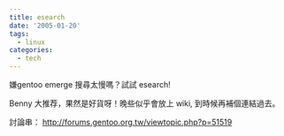 ```yaml
---
title: esearch
date: '2005-01-20'
tags:
  - linux
categories:
  - tech
---
```

嫌gentoo emerge 搜尋太慢嗎？試試 esearch!  
  
Benny 大推荐，果然是好貨呀！晚些似乎會放上 wiki, 到時候再補個連結過去。  
  
討論串： http://forums.gentoo.org.tw/viewtopic.php?p=51519